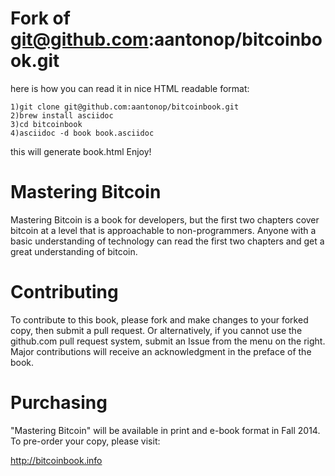 # Fork of git@github.com:aantonop/bitcoinbook.git
here is how you can read it in nice HTML readable format:
```
1)git clone git@github.com:aantonop/bitcoinbook.git
2)brew install asciidoc
3)cd bitcoinbook
4)asciidoc -d book book.asciidoc
```
this will generate book.html
Enjoy!

# Mastering Bitcoin

Mastering Bitcoin is a book for developers, but the first two chapters cover bitcoin at a level that is approachable to non-programmers. Anyone with a basic understanding of technology can read the first two chapters and get a great understanding of bitcoin. 

# Contributing

To contribute to this book, please fork and make changes to your forked copy, then submit a pull request. Or alternatively, if you cannot use the github.com pull request system, submit an Issue from the menu on the right. Major contributions will receive an acknowledgment in the preface of the book. 

# Purchasing

"Mastering Bitcoin" will be available in print and e-book format in Fall 2014. To pre-order your copy, please visit:

http://bitcoinbook.info
